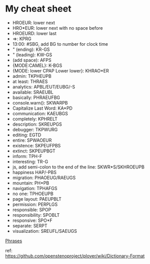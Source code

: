 # My cheat sheet

 * HROEUR: lower next
 * HRO*EUR: lower next with no space before
 * HROEURD: lower last
 *  =>: KPRG
 * 13:00: #SBG, add BG to number for clock time
 * " (ending): KR-GS
 * " (leading): KW-GS
 * (add space): AFPS
 * {MODE:CAMEL}: K-BGS
 * {MODE: lower CPAP Lower lower}: KHRAO*ER
 * admin: TKPHEUPB
 * at least: THRAES
 * analytics: APBL/EUT/EUBG/-S
 * available: SRAEUBL
 * basically: PHRAEUFBG
 * console.warn(): SKWARPB
 * Capitalize Last Word: KA*PD
 * communication: KAEUBGS
 * completely: KPHRELT
 * description: SKREUPGS
 * debugger: TKPWURG
 * editing: EGTD
 * entire: SPWAOEUR
 * existence: SKPEUFPBS
 * extinct: SKPEUPBGT
 * inform: TPH-F
 * interesting: TR-G
 * js, add semi-colon to the end of the line: SKWR*S/SKHROEUPB
 * happiness HAP/-PBS
 * migration: PHAOEUG/RAEUGS
 * mountain: PH*PB
 * navigation: TPHAFGS
 * no one: TPHOEUPB
 * page layout: PAEUPBLT
 * permission: PERPLGS
 * responsible: SPOP
 * responsibility: SPOBLT
 * responsive: SPO*F
 * separate: SERPT
 * visualization: SREUFL/SAEUGS


[Phrases](Phrases.md)  

ref:  
https://github.com/openstenoproject/plover/wiki/Dictionary-Format